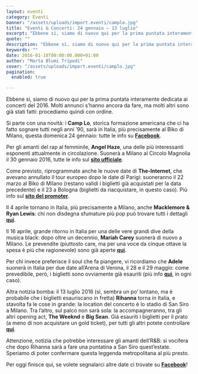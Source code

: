 ```yaml
---
layout: eventi
category: Eventi
banner: "/assets/uploads/import.eventi/camplo.jpg"
title: "Eventi & Concerti: 24 gennaio – 13 luglio"
excerpt: "Ebbene sì, siamo di nuovo qui per la prima puntata interamente dedicata ai concerti del 2016. Molti annunci s’hanno ancora da fare, ma molti altri sono già stati fatti: procediamo quindi con ordine. Si parte con una novità: i Camp Lo, storica formazione americana che ci ha fatto sognare tutti negli anni ’90, sarà in [&hellip"
quote: ""
description: "Ebbene sì, siamo di nuovo qui per la prima puntata interamente dedicata ai concerti del 2016. Molti annunci s’hanno ancora da fare, ma molti altri sono già stati fatti: procediamo quindi con ordine. Si parte con una novità: i Camp Lo, storica formazione americana che ci ha fatto sognare tutti negli anni ’90, sarà in [&hellip"
keywords: ""
date: 2016-01-18T00:00:00.000+01:00
author: "Marta Blumi Tripodi"
cover: "/assets/uploads/import.eventi/camplo.jpg"
pagination:
  enabled: true

---
```


[](https://hotmc.com/wp-content/uploads/2016/01/camplo.jpg)

Ebbene sì, siamo di nuovo qui per la prima puntata interamente dedicata ai concerti del 2016\. Molti annunci s’hanno ancora da fare, ma molti altri sono già stati fatti: procediamo quindi con ordine.

Si parte con una novità: i **Camp Lo**, storica formazione americana che ci ha fatto sognare tutti negli anni ’90, sarà in Italia, più precisamente al Biko di Milano, questa domenica 24 gennaio: tutte le info su **[Facebook](https://www.facebook.com/events/147500942292776/)**.

Per gli amanti del rap al femminile, **Angel Haze**, una delle più interessanti esponenti attualmente in circolazione. Suonerà a Milano al Circolo Magnolia il 30 gennaio 2016, tutte le info sul **[sito ufficiale](http://www.circolomagnolia.it/)**.

Come previsto, riprogrammate anche le nuove date di **The-Internet**, che avevano annullato il tour europeo dopo le date di Parigi: suoneranno il 22 marzo al Biko di Milano (restano validi i biglietti già acquistati per la data precedente) e il 23 a Bologna (biglietti da riacquistare, in questo caso). Più info sul **[sito del promoter](http://www.comcerto.it/)**.

Il 4 aprile tornano in Italia, più precisamente a Milano, anche **Macklemore & Ryan Lewis**: chi non disdegna sfumature più pop può trovare tutti i dettagli **[qui](http://www.vivoconcerti.com/artisti/macklemore-and-ryan-lewis)**.

Il 16 aprile, grande ritorno in Italia per una delle vere grandi dive della musica black: dopo oltre un decennio, **Mariah Carey** suonerà di nuovo a Milano. Le prevendite (piuttosto care, ma per una voce da cinque ottave la spesa è più che ragionevole) sono già aperte **[qui](http://www.ticketone.it/mariah-carey-biglietti.html?affiliate=ITT&doc=artistPages%2Ftickets&fun=artist&action=tickets&erid=1557836&kuid=461423)**.

Per chi invece preferisce il soul che fa piangere, vi ricordiamo che **Adele** suonerà in Italia per due date all’Arena di Verona, il 28 e il 29 maggio: come prevedibile, però, i biglietti sono ovviamente già esauriti (più info **[qui](http://www.dalessandroegalli.com/events/372/adele)**, in ogni caso).

Altra notizia bomba: il 13 luglio 2016 (sì, sembra un po’ lontano, ma è probabile che i biglietti esauriscano in fretta) **Rihanna** torna in Italia, e stavolta fa le cose in grande: la location del concerto è lo stadio di San Siro a Milano. Tra l’altro, sul palco non sarà sola: la accompagneranno, tra gli altri opening act, **The Weeknd** e **Big Sean**. Già esauriti i biglietti per il prato (a meno di non acquistare un gold ticket), per tutti gli altri potete controllare **[qui](https://www.livenation.it/show/788444/rihanna-anti-world-tour/milano/2016-07-13/it)**.

Attenzione, notizia che potrebbe interessare gli amanti dell’R&B: si vocifera che dopo Rihanna sarà a fare una puntatina a San Siro quest’estate. Speriamo di poter confermare questa leggenda metropolitana al più presto.

Per oggi finisce qui, se volete segnalarci altre date ci trovate su **[Facebook](https://www.facebook.com/hotmcmag)**!